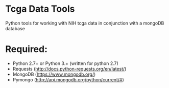 # Tcga Data Tools
Python tools for working with NIH tcga data in conjunction with a mongoDB database

# Required:
* Python 2.7+ or Python 3.+ (written for python 2.7)
* Requests (http://docs.python-requests.org/en/latest/)
* MongoDB (https://www.mongodb.org/)
* Pymongo (http://api.mongodb.org/python/current/#)
